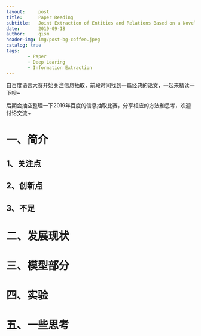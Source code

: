 ```yaml
---
layout:     post
title:      Paper Reading
subtitle:   Joint Extraction of Entities and Relations Based on a Novel Tagging Scheme
date:       2019-09-18
author:     qism
header-img: img/post-bg-coffee.jpeg
catalog: true
tags:    
        - Paper
        - Deep Learing
        - Information Extraction
---
```


自百度语言大赛开始关注信息抽取，前段时间找到一篇经典的论文，一起来精读一下呗~

后期会抽空整理一下2019年百度的信息抽取比赛，分享相应的方法和思考，欢迎讨论交流~

# 一、简介

## 1、关注点

## 2、创新点

## 3、不足

# 二、发展现状

# 三、模型部分

# 四、实验

# 五、一些思考

